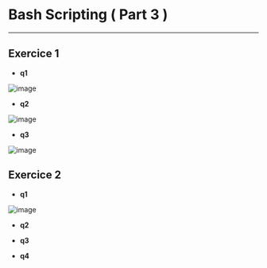 # Bash Scripting ( Part 3 )
---
## Exercice 1

* **q1**

![image](https://user-images.githubusercontent.com/91763346/206724414-f4737399-fcad-4e25-8631-b2fc25f1715d.png)

* **q2**

![image](https://user-images.githubusercontent.com/91763346/206725402-7a5246e8-3e7f-4769-bb58-773493f4a610.png)

* **q3**

![image](https://user-images.githubusercontent.com/91763346/206728455-049eaa5a-8d36-44b9-93ca-9799d3e42c70.png)

## Exercice 2

* **q1**

![image](https://user-images.githubusercontent.com/91763346/206729052-9d9a2e6f-dc46-49b4-ad52-07db0d95a06f.png)


* **q2**



* **q3**



* **q4**

